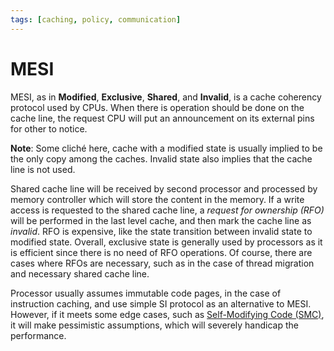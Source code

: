 ```yaml
---
tags: [caching, policy, communication]
---
```


# MESI

MESI, as in **Modified**, **Exclusive**, **Shared**, and **Invalid**, is a cache
coherency protocol used by CPUs. When there is operation should be done on the
cache line, the request CPU will put an announcement on its external pins for
other to notice.

**Note**: Some cliché here, cache with a modified state is usually implied to be
the only copy among the caches. Invalid state also implies that the cache line
is not used.

Shared cache line will be received by second processor and processed by memory
controller which will store the content in the memory. If a write access is
requested to the shared cache line, a *request for ownership (RFO)* will be
performed in the last level cache, and then mark the cache line as *invalid*.
RFO is expensive, like the state transition between invalid state to modified
state. Overall, exclusive state is generally used by processors as it is
efficient since there is no need of RFO operations. Of course, there are cases
where RFOs are necessary, such as in the case of thread migration and necessary
shared cache line.

Processor usually assumes immutable code pages, in the case of instruction
caching, and use simple SI protocol as an alternative to MESI. However, if it
meets some edge cases, such as [Self-Modifying Code (SMC)](202403292209.md), it
will make pessimistic assumptions, which will severely handicap the performance.
